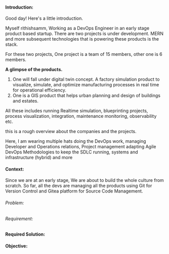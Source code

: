#### Introduction:
Good day! Here's a little introduction. 

Myself rithishsamm, Working as a DevOps Engineer in an early stage product based startup. There are two projects is under development. MERN and more subsequent technologies that is powering these products is the stack. 

For these two projects, One project is a team of 15 members, other one is 6 members. 

**A glimpse of the products.** 
1) One will fall under digital twin concept. A factory simulation product to visualize, simulate, and optimize manufacturing processes in real time for operational efficiency.
2) One is a GIS product that helps urban planning and design of buildings and estates. 

All these includes running Realtime simulation, blueprinting projects, process visualization, integration, maintenance monitoring, observability etc.

this is a rough overview about the companies and the projects. 

Here, I am wearing multiple hats doing the DevOps work, managing Developer and Operations relations, Project management adapting Agile DevOps Methodologies to keep the SDLC running, systems and infrastructure (hybrid) and more

#### Context:
Since we are at an early stage, We are about to build the whole culture from scratch. So far, all the devs are managing all the products using Git for Version Control and Gitea platform for Source Code Management. 

###### *Problem*:
###### *Requirement*:


#### Required Solution:


#### Objective:

